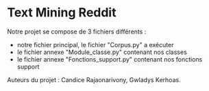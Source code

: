 # Text Mining Reddit

Notre projet se compose de 3 fichiers différents : 
  - notre fichier principal, le fichier "Corpus.py" a exécuter
  - le fichier annexe "Module_classe.py" contenant nos classes
  - le fichier annexe "Fonctions_support.py" contenant nos fonctions support

Auteurs du projet : Candice Rajaonarivony, Gwladys Kerhoas.
